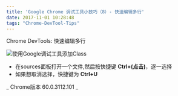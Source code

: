 ```yaml
---
title: 'Google Chrome 调试工具小技巧（8）- 快速编辑多行'
date: 2017-11-01 10:28:48
tags: "Chrome-DevTool-Tips"
---
```

Chrome DevTools:  快速编辑多行

![使用Google调试工具添加Class](/images/tip8.gif)

- 在sources面板打开一个文件,然后按快捷键 **Ctrl+(点击)**，逐一选择
- 如果想取消选择，快捷键为 **Ctrl+U**



_ Chrome版本 60.0.3112.101 _